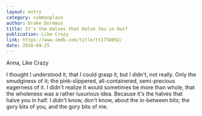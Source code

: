 ```yaml
---
layout: entry
category: commonplace
author: Drake Doremus
title: It’s the Halves that Halve You in Half
publication: Like Crazy
link: https://www.imdb.com/title/tt1758692/
date: 2016-04-25
---
```


Anna, Like Crazy
 
I thought I understood it, that I could grasp it, but I didn't, not really. Only the smudginess of it; the pink-slippered, all-containered, semi-precious eagerness of it. I didn't realize it would sometimes be more than whole, that the wholeness was a rather luxurious idea. Because it's the halves that halve you in half. I didn't know, don't know, about the in-between bits; the gory bits of you, and the gory bits of me.